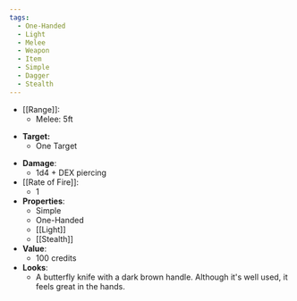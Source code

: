 ```yaml
---
tags:
  - One-Handed
  - Light
  - Melee
  - Weapon
  - Item
  - Simple
  - Dagger
  - Stealth
---
```

* [[Range]]:
	* Melee: 5ft
- **Target:**
	- One Target
* __Damage__:
	* 1d4 + DEX piercing
* [[Rate of Fire]]:
	* 1
* __Properties__:
	* Simple
	* One-Handed
	* [[Light]]
	* [[Stealth]]
* **Value**:
	* 100 credits
* **Looks**:
	* A butterfly knife with a dark brown handle. Although it's well used, it feels great in the hands.